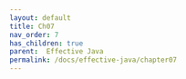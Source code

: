 ```yaml
---
layout: default
title: Ch07
nav_order: 7
has_children: true
parent:  Effective Java
permalink: /docs/effective-java/chapter07
---
```


